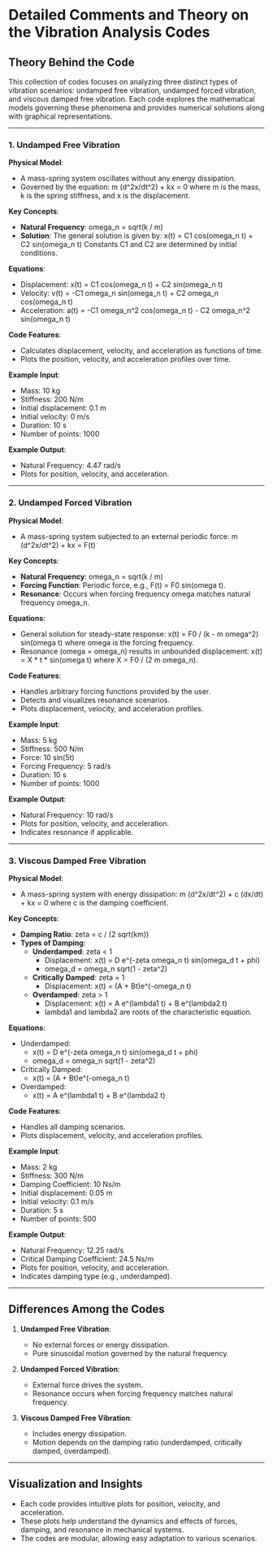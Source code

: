 # Detailed Comments and Theory on the Vibration Analysis Codes

## Theory Behind the Code

This collection of codes focuses on analyzing three distinct types of vibration scenarios: undamped free vibration, undamped forced vibration, and viscous damped free vibration. Each code explores the mathematical models governing these phenomena and provides numerical solutions along with graphical representations.

---

### 1. Undamped Free Vibration

**Physical Model**:
- A mass-spring system oscillates without any energy dissipation.
- Governed by the equation:
  m (d^2x/dt^2) + kx = 0
  where m is the mass, k is the spring stiffness, and x is the displacement.

**Key Concepts**:
- **Natural Frequency**: omega_n = sqrt(k / m)
- **Solution**: The general solution is given by:
  x(t) = C1 cos(omega_n t) + C2 sin(omega_n t)
  Constants C1 and C2 are determined by initial conditions.

**Equations**:
- Displacement: x(t) = C1 cos(omega_n t) + C2 sin(omega_n t)
- Velocity: v(t) = -C1 omega_n sin(omega_n t) + C2 omega_n cos(omega_n t)
- Acceleration: a(t) = -C1 omega_n^2 cos(omega_n t) - C2 omega_n^2 sin(omega_n t)

**Code Features**:
- Calculates displacement, velocity, and acceleration as functions of time.
- Plots the position, velocity, and acceleration profiles over time.

**Example Input**:
- Mass: 10 kg
- Stiffness: 200 N/m
- Initial displacement: 0.1 m
- Initial velocity: 0 m/s
- Duration: 10 s
- Number of points: 1000

**Example Output**:
- Natural Frequency: 4.47 rad/s
- Plots for position, velocity, and acceleration.

---

### 2. Undamped Forced Vibration

**Physical Model**:
- A mass-spring system subjected to an external periodic force:
  m (d^2x/dt^2) + kx = F(t)

**Key Concepts**:
- **Natural Frequency**: omega_n = sqrt(k / m)
- **Forcing Function**: Periodic force, e.g., F(t) = F0 sin(omega t).
- **Resonance**: Occurs when forcing frequency omega matches natural frequency omega_n.

**Equations**:
- General solution for steady-state response:
  x(t) = F0 / (k - m omega^2) sin(omega t)
  where omega is the forcing frequency.
- Resonance (omega = omega_n) results in unbounded displacement:
  x(t) = X * t * sin(omega t)
  where X = F0 / (2 m omega_n).

**Code Features**:
- Handles arbitrary forcing functions provided by the user.
- Detects and visualizes resonance scenarios.
- Plots displacement, velocity, and acceleration profiles.

**Example Input**:
- Mass: 5 kg
- Stiffness: 500 N/m
- Force: 10 sin(5t)
- Forcing Frequency: 5 rad/s
- Duration: 10 s
- Number of points: 1000

**Example Output**:
- Natural Frequency: 10 rad/s
- Plots for position, velocity, and acceleration.
- Indicates resonance if applicable.

---

### 3. Viscous Damped Free Vibration

**Physical Model**:
- A mass-spring system with energy dissipation:
  m (d^2x/dt^2) + c (dx/dt) + kx = 0
  where c is the damping coefficient.

**Key Concepts**:
- **Damping Ratio**: zeta = c / (2 sqrt(km))
- **Types of Damping**:
  - **Underdamped**: zeta < 1
    - Displacement: x(t) = D e^(-zeta omega_n t) sin(omega_d t + phi)
    - omega_d = omega_n sqrt(1 - zeta^2)
  - **Critically Damped**: zeta = 1
    - Displacement: x(t) = (A + Bt)e^(-omega_n t)
  - **Overdamped**: zeta > 1
    - Displacement: x(t) = A e^(lambda1 t) + B e^(lambda2 t)
    - lambda1 and lambda2 are roots of the characteristic equation.

**Equations**:
- Underdamped:
  - x(t) = D e^(-zeta omega_n t) sin(omega_d t + phi)
  - omega_d = omega_n sqrt(1 - zeta^2)
- Critically Damped:
  - x(t) = (A + Bt)e^(-omega_n t)
- Overdamped:
  - x(t) = A e^(lambda1 t) + B e^(lambda2 t)

**Code Features**:
- Handles all damping scenarios.
- Plots displacement, velocity, and acceleration profiles.

**Example Input**:
- Mass: 2 kg
- Stiffness: 300 N/m
- Damping Coefficient: 10 Ns/m
- Initial displacement: 0.05 m
- Initial velocity: 0.1 m/s
- Duration: 5 s
- Number of points: 500

**Example Output**:
- Natural Frequency: 12.25 rad/s
- Critical Damping Coefficient: 24.5 Ns/m
- Plots for position, velocity, and acceleration.
- Indicates damping type (e.g., underdamped).

---

## Differences Among the Codes

1. **Undamped Free Vibration**:
   - No external forces or energy dissipation.
   - Pure sinusoidal motion governed by the natural frequency.

2. **Undamped Forced Vibration**:
   - External force drives the system.
   - Resonance occurs when forcing frequency matches natural frequency.

3. **Viscous Damped Free Vibration**:
   - Includes energy dissipation.
   - Motion depends on the damping ratio (underdamped, critically damped, overdamped).

---

## Visualization and Insights
- Each code provides intuitive plots for position, velocity, and acceleration.
- These plots help understand the dynamics and effects of forces, damping, and resonance in mechanical systems.
- The codes are modular, allowing easy adaptation to various scenarios.
